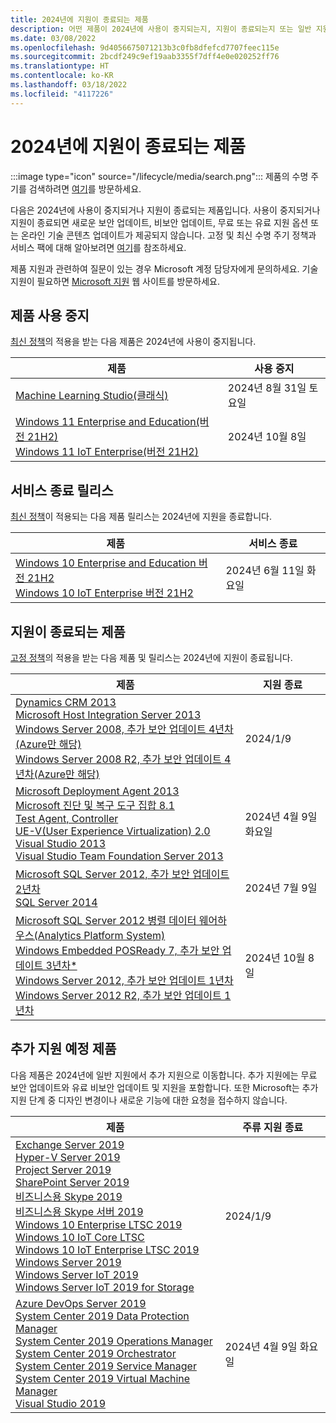 ```yaml
---
title: 2024년에 지원이 종료되는 제품
description: 어떤 제품이 2024년에 사용이 중지되는지, 지원이 종료되는지 또는 일반 지원에서 추가 지원으로 전환되는지 알아보세요.
ms.date: 03/08/2022
ms.openlocfilehash: 9d4056675071213b3c0fb8dfefcd7707feec115e
ms.sourcegitcommit: 2bcdf249c9ef19aab3355f7dff4e0e020252ff76
ms.translationtype: HT
ms.contentlocale: ko-KR
ms.lasthandoff: 03/18/2022
ms.locfileid: "4117226"
---
```

# <a name="products-ending-support-in-2024"></a>2024년에 지원이 종료되는 제품

:::image type="icon" source="/lifecycle/media/search.png":::
제품의 수명 주기를 검색하려면 [여기](/lifecycle/products/)를 방문하세요.

다음은 2024년에 사용이 중지되거나 지원이 종료되는 제품입니다. 사용이 중지되거나 지원이 종료되면 새로운 보안 업데이트, 비보안 업데이트, 무료 또는 유료 지원 옵션 또는 온라인 기술 콘텐츠 업데이트가 제공되지 않습니다. 고정 및 최신 수명 주기 정책과 서비스 팩에 대해 알아보려면 [여기](/lifecycle/overview/product-end-of-support-overview)를 참조하세요.

제품 지원과 관련하여 질문이 있는 경우 Microsoft 계정 담당자에게 문의하세요. 기술 지원이 필요하면 [Microsoft 지원](https://support.microsoft.com/contactus/?ws=support) 웹 사이트를 방문하세요.

## <a name="product-retirements"></a>제품 사용 중지

[최신 정책](/lifecycle/policies/modern)의 적용을 받는 다음 제품은 2024년에 사용이 중지됩니다.

| 제품 | 사용 중지 |
| --- | --- |
| [Machine Learning Studio(클래식)](/lifecycle/products/machine-learning-studio-classic?branch=live)<br> | 2024년 8월 31일 토요일 |
| [Windows 11 Enterprise and Education(버전 21H2)](/lifecycle/products/windows-11-enterprise-and-education-version-21h2?branch=live)<br>[Windows 11 IoT Enterprise(버전 21H2)](/lifecycle/products/windows-11-iot-enterprise-version-21h2?branch=live)<br> | 2024년 10월 8일 |


## <a name="release-end-of-servicing"></a>서비스 종료 릴리스

[최신 정책](/lifecycle/policies/modern)이 적용되는 다음 제품 릴리스는 2024년에 지원을 종료합니다.

| 제품 | 서비스 종료 |
| --- | --- |
| [Windows 10 Enterprise and Education 버전 21H2](/lifecycle/products/windows-10-enterprise-and-education?branch=live)<br>[Windows 10 IoT Enterprise 버전 21H2](/lifecycle/products/windows-10-iot-enterprise?branch=live)<br> | 2024년 6월 11일 화요일 |


## <a name="products-reaching-end-of-support"></a>지원이 종료되는 제품

[고정 정책](/lifecycle/policies/fixed)의 적용을 받는 다음 제품 및 릴리스는 2024년에 지원이 종료됩니다.

| 제품 | 지원 종료 |
| --- | --- |
| [Dynamics CRM 2013](/lifecycle/products/dynamics-crm-2013?branch=live)<br>[Microsoft Host Integration Server 2013](/lifecycle/products/microsoft-host-integration-server-2013?branch=live)<br>[Windows Server 2008, 추가 보안 업데이트 4년차(Azure만 해당)](/lifecycle/products/windows-server-2008?branch=live)<br>[Windows Server 2008 R2, 추가 보안 업데이트 4년차(Azure만 해당)](/lifecycle/products/windows-server-2008-r2?branch=live)<br> | 2024/1/9 |
| [Microsoft Deployment Agent 2013](/lifecycle/products/microsoft-deployment-agent-2013?branch=live)<br>[Microsoft 진단 및 복구 도구 집합 8.1](/lifecycle/products/microsoft-diagnostics-and-recovery-toolset-81?branch=live)<br>[Test Agent, Controller](/lifecycle/products/test-agent-controller?branch=live)<br>[UE-V(User Experience Virtualization) 2.0](/lifecycle/products/user-experience-virtualization-uev-20?branch=live)<br>[Visual Studio 2013](/lifecycle/products/visual-studio-2013?branch=live)<br>[Visual Studio Team Foundation Server 2013](/lifecycle/products/visual-studio-team-foundation-server-2013?branch=live)<br> | 2024년 4월 9일 화요일 |
| [Microsoft SQL Server 2012, 추가 보안 업데이트 2년차](/lifecycle/products/microsoft-sql-server-2012?branch=live)<br>[SQL Server 2014](/lifecycle/products/sql-server-2014?branch=live)<br> | 2024년 7월 9일 |
| [Microsoft SQL Server 2012 병렬 데이터 웨어하우스(Analytics Platform System)](/lifecycle/products/microsoft-sql-server-2012-parallel-data-warehouse-analytics-platform-system?branch=live)<br>[Windows Embedded POSReady 7, 추가 보안 업데이트 3년차*](/lifecycle/products/windows-embedded-posready-7?branch=live)<br>[Windows Server 2012, 추가 보안 업데이트 1년차](/lifecycle/products/windows-server-2012?branch=live)<br>[Windows Server 2012 R2, 추가 보안 업데이트 1년차](/lifecycle/products/windows-server-2012-r2?branch=live)<br> | 2024년 10월 8일 |


## <a name="products-moving-to-extended-support"></a>추가 지원 예정 제품

다음 제품은 2024년에 일반 지원에서 추가 지원으로 이동합니다. 추가 지원에는 무료 보안 업데이트와 유료 비보안 업데이트 및 지원을 포함합니다. 또한 Microsoft는 추가 지원 단계 중 디자인 변경이나 새로운 기능에 대한 요청을 접수하지 않습니다.

| 제품 | 주류 지원 종료 |
| --- | --- |
| [Exchange Server 2019](/lifecycle/products/exchange-server-2019?branch=live)<br>[Hyper-V Server 2019](/lifecycle/products/hyperv-server-2019?branch=live)<br>[Project Server 2019](/lifecycle/products/project-server-2019?branch=live)<br>[SharePoint Server 2019](/lifecycle/products/sharepoint-server-2019?branch=live)<br>[비즈니스용 Skype 2019](/lifecycle/products/skype-for-business-2019?branch=live)<br>[비즈니스용 Skype 서버 2019](/lifecycle/products/skype-for-business-server-2019?branch=live)<br>[Windows 10 Enterprise LTSC 2019 ](/lifecycle/products/windows-10-enterprise-ltsc-2019?branch=live)<br>[Windows 10 IoT Core LTSC](/lifecycle/products/windows-10-iot-core-ltsc?branch=live)<br>[Windows 10 IoT Enterprise LTSC 2019](/lifecycle/products/windows-10-iot-enterprise-ltsc-2019?branch=live)<br>[Windows Server 2019](/lifecycle/products/windows-server-2019?branch=live)<br>[Windows Server IoT 2019](/lifecycle/products/windows-server-iot-2019?branch=live)<br>[Windows Server IoT 2019 for Storage](/lifecycle/products/windows-server-iot-2019-for-storage?branch=live)<br> | 2024/1/9 |
| [Azure DevOps Server 2019](/lifecycle/products/azure-devops-server-2019?branch=live)<br>[System Center 2019 Data Protection Manager](/lifecycle/products/system-center-2019-data-protection-manager?branch=live)<br>[System Center 2019 Operations Manager](/lifecycle/products/system-center-2019-operations-manager?branch=live)<br>[System Center 2019 Orchestrator](/lifecycle/products/system-center-2019-orchestrator?branch=live)<br>[System Center 2019 Service Manager](/lifecycle/products/system-center-2019-service-manager?branch=live)<br>[System Center 2019 Virtual Machine Manager](/lifecycle/products/system-center-2019-virtual-machine-manager?branch=live)<br>[Visual Studio 2019](/lifecycle/products/visual-studio-2019?branch=live)<br> | 2024년 4월 9일 화요일 |
